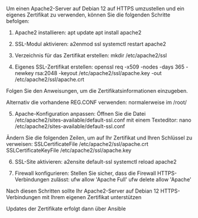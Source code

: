 Um einen Apache2-Server auf Debian 12 auf HTTPS umzustellen und ein eigenes Zertifikat zu verwenden, können Sie die folgenden Schritte befolgen:

1. Apache2 installieren:
 apt update
apt install apache2

2. SSL-Modul aktivieren:
a2enmod ssl
systemctl restart apache2

3. Verzeichnis für das Zertifikat erstellen:
mkdir /etc/apache2/ssl

4. Eigenes SSL-Zertifikat erstellen:
openssl req -x509 -nodes -days 365 -newkey rsa:2048 -keyout /etc/apache2/ssl/apache.key -out /etc/apache2/ssl/apache.crt

Folgen Sie den Anweisungen, um die Zertifikatsinformationen einzugeben.

Alternativ die vorhandene REG.CONF verwenden: normalerweise im /root/


5. Apache-Konfiguration anpassen: Öffnen Sie die Datei /etc/apache2/sites-available/default-ssl.conf mit einem Texteditor:
nano /etc/apache2/sites-available/default-ssl.conf

Ändern Sie die folgenden Zeilen, um auf Ihr Zertifikat und Ihren Schlüssel zu verweisen:
SSLCertificateFile /etc/apache2/ssl/apache.crt
SSLCertificateKeyFile /etc/apache2/ssl/apache.key

6. SSL-Site aktivieren:
a2ensite default-ssl
systemctl reload apache2

7. Firewall konfigurieren: Stellen Sie sicher, dass die Firewall HTTPS-Verbindungen zulässt:
ufw allow 'Apache Full'
ufw delete allow 'Apache'

Nach diesen Schritten sollte Ihr Apache2-Server auf Debian 12 HTTPS-Verbindungen mit Ihrem eigenen Zertifikat unterstützen


Updates der Zertifikate erfolgt dann über Ansible

